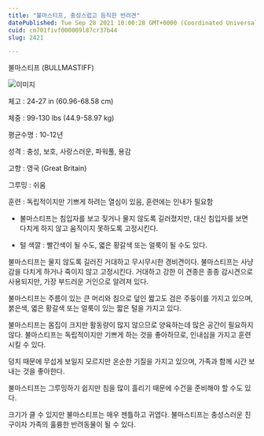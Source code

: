 ```yaml
---
title: "불마스티프, 충성스럽고 듬직한 반려견"
datePublished: Tue Sep 28 2021 10:00:28 GMT+0000 (Coordinated Universal Time)
cuid: cm701fivf000009l87cr37b44
slug: 2421

---
```



불마스티프 (BULLMASTIFF)

![이미지](https://cdn.hashnode.com/res/hashnode/image/upload/v1739251488685/95464a06-d9d6-4885-b9cd-9c22f3ddc2cb.jpeg)

체고 : 24-27 in (60.96-68.58 cm)

체중 : 99-130 lbs (44.9-58.97 kg)

평균수명 : 10-12년

성격 : 충성, 보호, 사랑스러운, 파워풀, 용감

고향 : 영국 (Great Britain)

그루밍 : 쉬움

훈련 : 독립적이지만 기쁘게 하려는 열심이 있음, 훈련에는 인내가 필요함

* 불마스티프는 침입자를 보고 짖거나 물지 않도록 길러졌지만, 대신 침입자를 보면 다치게 하지 않고 움직이지 못하도록 고정시킨다.

* 털 색깔 : 빨간색이 될 수도, 엷은 황갈색 또는 얼룩이 될 수도 있다.

불마스티프는 물지 않도록 길러진 거대하고 무시무시한 경비견이다. 불마스티프는 사냥감을 다치게 하거나 죽이지 않고 고정시킨다. 거대하고 강한 이 견종은 종종 감시견으로 사용되지만, 가장 부드러운 거인으로 알려져 있다.

불마스티프는 주름이 있는 큰 머리와 침으로 덮인 짧고도 검은 주둥이를 가지고 있으며, 붉은색, 엷은 황갈색 또는 얼룩이 있는 짧은 털을 가지고 있다.

불마스티프는 몸집이 크지만 활동량이 많지 않으므로 양육하는데 많은 공간이 필요하지 않다. 불마스티프는 독립적이지만 기쁘게 하는 것을 좋아하므로, 인내심을 가지고 훈련시킬 수 있다.

덩치 때문에 무섭게 보일지 모르지만 온순한 기질을 가지고 있으며, 가족과 함께 시간 보내는 것을 좋아한다.

불마스티프는 그루밍하기 쉽지만 침을 많이 흘리기 때문에 수건을 준비해야 할 수도 있다.

크기가 클 수 있지만 불마스티프는 매우 젠틀하고 귀엽다. 불마스티프는 충성스러운 친구이자 가족의 훌륭한 반려동물이 될 수 있다.